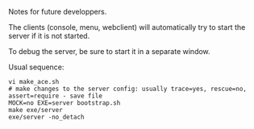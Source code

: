 Notes for future developpers.

The clients (console, menu, webclient) will automatically try to start
the server if it is not started.

To debug the server, be sure to start it in a separate window.

Usual sequence:

    vi make_ace.sh
    # make changes to the server config: usually trace=yes, rescue=no, assert=require - save file
    MOCK=no EXE=server bootstrap.sh
    make exe/server
    exe/server -no_detach
